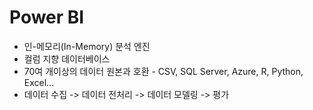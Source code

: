 # Power BI
- 인-메모리(In-Memory) 분석 엔진
- 컬럼 지향 데이터베이스
- 70여 개이상의 데이터 원본과 호환 - CSV, SQL Server, Azure, R, Python, Excel...
- 데이터 수집 -> 데이터 전처리 -> 데이터 모델링 -> 평가



